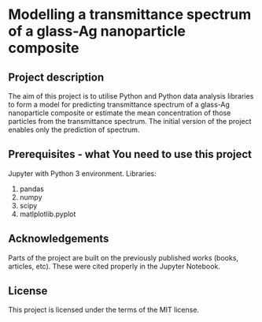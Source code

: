 # Modelling a transmittance spectrum of a glass-Ag nanoparticle composite

## Project description
The aim of this project is to utilise Python and Python data analysis libraries
to form a model for predicting transmittance spectrum of a glass-Ag nanoparticle
composite or estimate the mean concentration of those particles from the transmittance
spectrum. The initial version of the project enables only the prediction
of spectrum.

## Prerequisites - what You need to use this project
Jupyter with Python 3 environment.
Libraries:
1. pandas
2. numpy
3. scipy
4. matlplotlib.pyplot

## Acknowledgements
Parts of the project are built on the previously published works (books,
articles, etc). These were cited properly in the Jupyter Notebook.

## License
This project is licensed under the terms of the MIT license.
